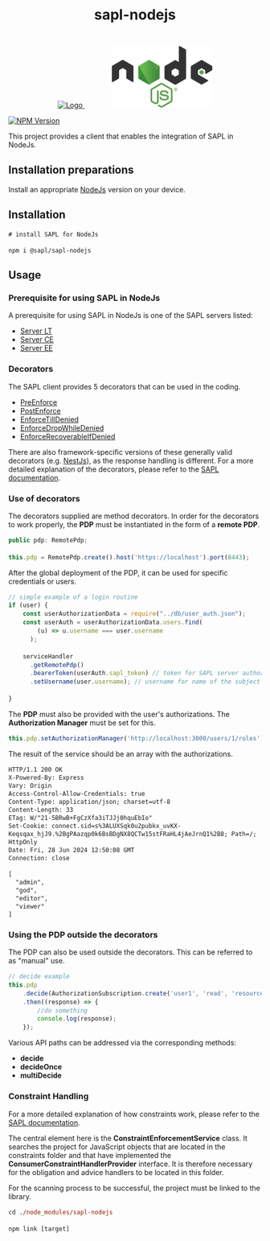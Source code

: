 ﻿# <p style="text-align:center"> **sapl-nodejs**</p>

<p align="center">
    <br />
    <a href="https://github.com/heutelbeck/sapl-policy-engine">
        <img src="https://sapl.io/assets/favicon.png" alt="Logo" width="150" >
    </a>
    <span style="display: inline-block; width: 50px;"></span>
    <a href="https://nodejs.org">
        <picture>
            <img src="./img/nodejsStackedDark.svg" width="200">
        </picture>
    </a>
</p>
<a href="https://sonarcloud.io/project/overview?id=heutelbeck_sapl-nodejs" target="_blank"><img src="https://sonarcloud.io/api/project_badges/measure?project=heutelbeck_sapl-nodejs&metric=alert_status" alt="NPM Version" /></a>

<br>

This project provides a client that enables the integration of SAPL in NodeJs.

## **Installation preparations**

Install an appropriate [NodeJs](https://nodejs.org/en) version on your device.

## **Installation**

```PS
# install SAPL for NodeJs

npm i @sapl/sapl-nodejs
```

## **Usage**

### **Prerequisite for using SAPL in NodeJs**

A prerequisite for using SAPL in NodeJs is one of the SAPL servers listed:

- [Server LT](https://github.com/heutelbeck/sapl-policy-engine/tree/master/sapl-server-lt)
- [Server CE](https://github.com/heutelbeck/sapl-server)
- [Server EE](https://github.com/heutelbeck/sapl-server-ee)

### **Decorators**

The SAPL client provides 5 decorators that can be used in the coding.

- [PreEnforce](./src/decorators/PreEnforce.ts)
- [PostEnforce](./src/decorators/PostEnforce.ts.ts)
- [EnforceTillDenied](./src/decorators/EnforceTillDenied.ts)
- [EnforceDropWhileDenied](./src/decorators/EnforceDropWhileDenied.ts)
- [EnforceRecoverableIfDenied](./src/decorators/EnforceRecoverableIfDenied.ts)

There are also framework-specific versions of these generally valid decorators (e.g. [NestJs](./src/decorators/nestjs/)), as the response handling is different. For a more detailed explanation of the decorators, please refer to the [SAPL documentation](https://sapl.io/documentation).

### **Use of decorators**

The decorators supplied are method decorators. In order for the decorators to work properly, the **PDP** must be instantiated in the form of a **remote PDP**.

```TypeScript
public pdp: RemotePdp;

this.pdp = RemotePdp.create().host('https://localhost').port(8443);
```

After the global deployment of the PDP, it can be used for specific credentials or users.

```TypeScript
// simple example of a login routine
if (user) {
    const userAuthorizationData = require("../db/user_auth.json");
    const userAuth = userAuthorizationData.users.find(
        (u) => u.username === user.username
      );

    serviceHandler
      .getRemotePdp()
      .bearerToken(userAuth.sapl_token) // token for SAPL server authorization
      .setUsername(user.username); // username for name of the subject

}
```

The **PDP** must also be provided with the user's authorizations. The **Authorization Manager** must be set for this.

```TypeScript
this.pdp.setAuthorizationManager('http://localhost:3000/users/1/roles');
```

The result of the service should be an array with the authorizations.

```PS
HTTP/1.1 200 OK
X-Powered-By: Express
Vary: Origin
Access-Control-Allow-Credentials: true
Content-Type: application/json; charset=utf-8
Content-Length: 33
ETag: W/"21-5BRwB+FgCzXfa3iTJJj0hquEbIo"
Set-Cookie: connect.sid=s%3ALUXSqk0u2pubkx_uvKX-Keqsqax_hjJ9.%2BgPAazqp0k6BsBDgNX8QCTw15stFRaHL4jAeJrnQ1%2B8; Path=/; HttpOnly
Date: Fri, 28 Jun 2024 12:50:08 GMT
Connection: close

[
  "admin",
  "god",
  "editor",
  "viewer"
]
```

### **Using the PDP outside the decorators**

The PDP can also be used outside the decorators. This can be referred to as "manual" use.

```TypeScript
// decide example
this.pdp
    .decide(AuthorizationSubscription.create('user1', 'read', 'resource1'))
    .then((response) => {
        //do something
        console.log(response);
    });
```

Various API paths can be addressed via the corresponding methods:

- **decide**
- **decideOnce**
- **multiDecide**

### **Constraint Handling**

For a more detailed explanation of how constraints work, please refer to the [SAPL documentation](https://sapl.io/documentation).

The central element here is the **ConstraintEnforcementService** class. It searches the project for JavaScript objects that are located in the constraints folder and that have implemented the **ConsumerConstraintHandlerProvider** interface. It is therefore necessary for the obligation and advice handlers to be located in this folder.

For the scanning process to be successful, the project must be linked to the library.

```ps
cd ./node_modules/sapl-nodejs

npm link [target]
```
